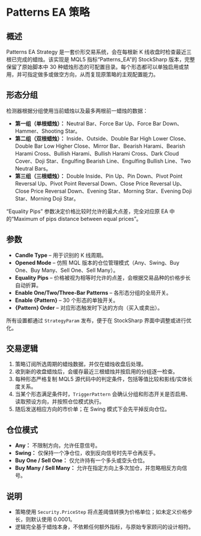# Patterns EA 策略

## 概述
Patterns EA Strategy 是一套价形交易系统，会在每根新 K 线收盘时检查最近三根已完成的蜡烛。该实现是 MQL5 指标“Patterns_EA”的 StockSharp 版本，完整保留了原始脚本中 30 种蜡烛形态的可配置目录。每个形态都可以单独启用或禁用，并可指定做多或做空方向，从而复现原策略的主观配置能力。

## 形态分组
检测器根据分组使用当前蜡烛以及最多两根前一蜡烛的数据：

- **第一组（单根蜡烛）：** Neutral Bar、Force Bar Up、Force Bar Down、Hammer、Shooting Star。
- **第二组（双根蜡烛）：** Inside、Outside、Double Bar High Lower Close、Double Bar Low Higher Close、Mirror Bar、Bearish Harami、Bearish Harami Cross、Bullish Harami、Bullish Harami Cross、Dark Cloud Cover、Doji Star、Engulfing Bearish Line、Engulfing Bullish Line、Two Neutral Bars。
- **第三组（三根蜡烛）：** Double Inside、Pin Up、Pin Down、Pivot Point Reversal Up、Pivot Point Reversal Down、Close Price Reversal Up、Close Price Reversal Down、Evening Star、Morning Star、Evening Doji Star、Morning Doji Star。

“Equality Pips” 参数决定价格比较时允许的最大点差，完全对应原 EA 中的“Maximum of pips distance between equal prices”。

## 参数
- **Candle Type** – 用于识别的 K 线周期。
- **Opened Mode** – 仿照 MQL 版本的仓位管理模式（Any、Swing、Buy One、Buy Many、Sell One、Sell Many）。
- **Equality Pips** – 价格被视为相等时允许的点差，会根据交易品种的价格步长自动折算。
- **Enable One/Two/Three-Bar Patterns** – 各形态分组的全局开关。
- **Enable {Pattern}** – 30 个形态的单独开关。
- **{Pattern} Order** – 对应形态触发时下达的方向（买入或卖出）。

所有设置都通过 `StrategyParam` 发布，便于在 StockSharp 界面中调整或进行优化。

## 交易逻辑
1. 策略订阅所选周期的蜡烛数据，并仅在蜡烛收盘后处理。
2. 收到新的收盘蜡烛后，会缓存最近三根蜡烛并按启用的分组逐一检查。
3. 每种形态严格复制 MQL5 源代码中的判定条件，包括等值比较和影线/实体长度关系。
4. 当某个形态满足条件时，`TriggerPattern` 会确认分组和形态开关是否启用、读取预设方向，并按照仓位模式执行。
5. 随后发送相应方向的市价单；在 Swing 模式下会先平掉反向仓位。

## 仓位模式
- **Any：** 不限制方向，允许任意信号。
- **Swing：** 仅保持一个净仓位，收到反向信号时先平仓再反手。
- **Buy One / Sell One：** 仅允许持有一个多头或空头仓位。
- **Buy Many / Sell Many：** 允许在指定方向上多次加仓，并忽略相反方向信号。

## 说明
- 策略使用 `Security.PriceStep` 将点差阈值转换为价格单位；如未定义价格步长，则默认使用 0.0001。
- 逻辑完全基于蜡烛本身，不依赖任何额外指标，与原始专家顾问的设计相符。
